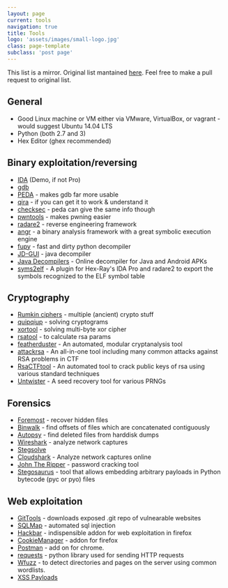 ```yaml
---
layout: page
current: tools
navigation: true
title: Tools
logo: 'assets/images/small-logo.jpg'
class: page-template
subclass: 'post page'
---
```


This list is a mirror. Original list mantained [here](https://github.com/InfoSecIITR/tools). Feel free to make a pull request to original list.

## General

+ Good Linux machine or VM either via VMware, VirtualBox, or vagrant - would suggest Ubuntu 14.04 LTS
+ Python (both 2.7 and 3)
+ Hex Editor (ghex recommended)

## Binary exploitation/reversing

+ [IDA](https://www.hex-rays.com/products/ida/index.shtml) (Demo, if not Pro)
+ [gdb](https://www.gnu.org/software/gdb/)
+ [PEDA](https://github.com/longld/peda) - makes gdb far more usable
+ [qira](http://qira.me/) - if you can get it to work & understand it
+ [checksec](https://github.com/slimm609/checksec.sh) - peda can give the same info though
+ [pwntools](https://pwntools.readthedocs.io/en/stable/) - makes pwning easier
+ [radare2](https://github.com/radare/radare2) - reverse engineering framework
+ [angr](https://github.com/angr/angr) - a binary analysis framework with a great symbolic execution engine
+ [fupy](https://github.com/gdelugre/fupy) - fast and dirty python decompiler
+ [JD-GUI](https://github.com/java-decompiler/jd-gui) - java decompiler
+ [Java Decompilers](http://www.javadecompilers.com) - Online decompiler for Java and Android APKs
+ [syms2elf](https://github.com/danigargu/syms2elf) - A plugin for Hex-Ray's IDA Pro and radare2 to export the symbols recognized to the ELF symbol table 

## Cryptography

+ [Rumkin ciphers](http://rumkin.com/tools/cipher/) - multiple (ancient) crypto stuff
+ [quipqiup](https://quipqiup.com/) - solving cryptograms
+ [xortool](https://github.com/hellman/xortool) - solving multi-byte xor cipher
+ [rsatool](https://github.com/ius/rsatool) - to calculate rsa params
+ [featherduster](https://github.com/nccgroup/featherduster) -  An automated, modular cryptanalysis tool
+ [attackrsa](https://github.com/rk700/attackrsa) -  An all-in-one tool including many common attacks against RSA problems in CTF
+ [RsaCTFtool](https://github.com/sourcekris/RsaCtfTool) - An automated tool to crack public keys of rsa using various standard techniques
+ [Untwister](https://github.com/altf4/untwister) - A seed recovery tool for various PRNGs

## Forensics
+ [Foremost](http://foremost.sourceforge.net/) - recover hidden files
+ [Binwalk](https://github.com/ReFirmLabs/binwalk) - find offsets of files which are concatenated contiguously
+ [Autopsy](https://github.com/sleuthkit/autopsy) - find deleted files from harddisk dumps
+ [Wireshark](https://www.wireshark.org/) - analyze network captures
+ [Stegsolve](http://www.ww.caesum.com/handbook/Stegsolve.jar)
+ [Cloudshark](https://www.cloudshark.org) - Analyze network captures online
+ [John The Ripper](http://www.openwall.com/john/) - password cracking tool
+ [Stegosaurus](https://bitbucket.org/jherron/stegosaurus/src) - tool that allows embedding arbitrary payloads in Python bytecode (pyc or pyo) files

## Web exploitation
+ [GitTools](https://github.com/internetwache/GitTools) - downloads exposed .git repo of vulnearable websites
+ [SQLMap](https://github.com/sqlmapproject/sqlmap) - automated sql injection
+ [Hackbar](https://addons.mozilla.org/en-US/firefox/addon/hackbar/) - indispensible addon for web exploitation in firefox
+ [CookieManager](https://addons.mozilla.org/en-US/firefox/addon/cookies-manager-plus/) - addon for firefox
+ [Postman](https://chrome.google.com/webstore/detail/postman/fhbjgbiflinjbdggehcddcbncdddomop?hl=en) - add on for chrome.
+ [requests](https://github.com/requests/requests) - python library used for sending HTTP requests
+ [Wfuzz](http://www.edge-security.com/wfuzz.php) - to detect directories and pages on the server using common wordlists.
+ [XSS Payloads](https://github.com/nettitude/xss_payloads)